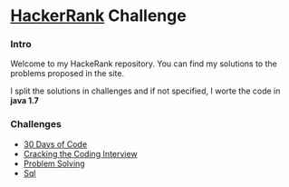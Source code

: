 # [HackerRank](https://www.hackerrank.com) Challenge

### Intro
Welcome to my HackeRank repository.
You can find my solutions to the problems proposed in the site.

I split the solutions in challenges and if not specified, I worte the code in **java 1.7**

### Challenges

* [30 Days of Code](https://github.com/Giacky91/HackerRank/tree/master/30%20Days%20of%20Code)
* [Cracking the Coding Interview]()
* [Problem Solving]()
* [Sql]()